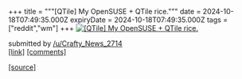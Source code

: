 +++
title = """[QTile] My OpenSUSE + QTile rice."""
date = 2024-10-18T07:49:35.000Z
expiryDate = 2024-10-18T07:49:35.000Z
tags = ["reddit","wm"]
+++
[![[QTile] My OpenSUSE + QTile rice. ](https://preview.redd.it/pwivj9rpzgvd1.png?width=640&crop=smart&auto=webp&s=d0305c05cce154b7e707cdf902a56c8765223396 "[QTile] My OpenSUSE + QTile rice. ")](https://www.reddit.com/r/unixporn/comments/1g6crdn/qtile_my_opensuse_qtile_rice/)

submitted by [/u/Crafty\_News\_2714](https://www.reddit.com/user/Crafty_News_2714)  
[\[link\]](https://i.redd.it/pwivj9rpzgvd1.png) [\[comments\]](https://www.reddit.com/r/unixporn/comments/1g6crdn/qtile_my_opensuse_qtile_rice/)

[[source]](https://www.reddit.com/r/unixporn/comments/1g6crdn/qtile_my_opensuse_qtile_rice/)
